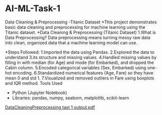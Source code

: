 # AI-ML-Task-1
Data Cleaning & Preprocessing -Titanic Dataset
*This project demonstrates basic data cleaning and preprocessing for machine learning using the Titanic dataset.
*Data Cleaning & Preprocessing (Titanic Dataset) 
1.What is Data Preprocessing?
Data preprocessing means turning messy raw data into clean, organized data that a machine learning model can use.

*Steps Followed:
1.Imported the data using Pandas.
2.Explored the data to understand
3.its structure and missing values.
4.Handled missing values by filling in with median (for Age) and mode (for Embarked), and dropped the Cabin column.
5.Encoded categorical variables (Sex, Embarked) using one-hot encoding.
6.Standardized numerical features (Age, Fare) so they have mean 0 and std 1.
7.Visualized and removed outliers in Fare using boxplots and IQR method.
Tools Used
- Python (Jupyter Notebook)
- Libraries: pandas, numpy, seaborn, matplotlib, scikit-learn

[DataCleaningPreprocessing tast 1 output.pdf](https://github.com/user-attachments/files/20861281/DataCleaningPreprocessing.tast.1.output.pdf)
